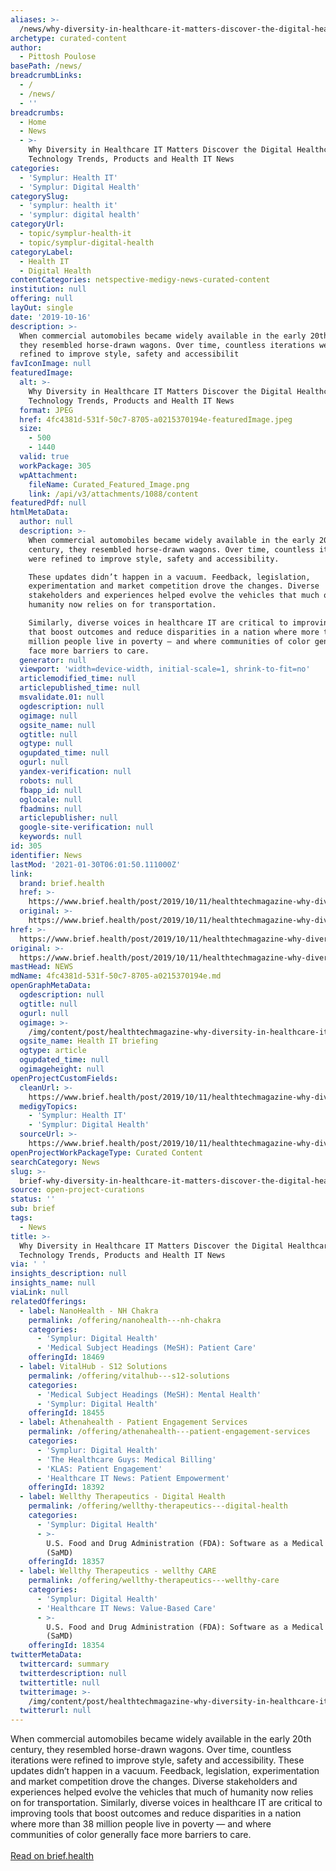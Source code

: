 ```yaml
---
aliases: >-
  /news/why-diversity-in-healthcare-it-matters-discover-the-digital-healthcare-technology-trends-products-and-health-it-news
archetype: curated-content
author:
  - Pittosh Poulose
basePath: /news/
breadcrumbLinks:
  - /
  - /news/
  - ''
breadcrumbs:
  - Home
  - News
  - >-
    Why Diversity in Healthcare IT Matters Discover the Digital Healthcare
    Technology Trends, Products and Health IT News
categories:
  - 'Symplur: Health IT'
  - 'Symplur: Digital Health'
categorySlug:
  - 'symplur: health it'
  - 'symplur: digital health'
categoryUrl:
  - topic/symplur-health-it
  - topic/symplur-digital-health
categoryLabel:
  - Health IT
  - Digital Health
contentCategories: netspective-medigy-news-curated-content
institution: null
offering: null
layOut: single
date: '2019-10-16'
description: >-
  When commercial automobiles became widely available in the early 20th century,
  they resembled horse-drawn wagons. Over time, countless iterations were
  refined to improve style, safety and accessibilit
favIconImage: null
featuredImage:
  alt: >-
    Why Diversity in Healthcare IT Matters Discover the Digital Healthcare
    Technology Trends, Products and Health IT News
  format: JPEG
  href: 4fc4381d-531f-50c7-8705-a0215370194e-featuredImage.jpeg
  size:
    - 500
    - 1440
  valid: true
  workPackage: 305
  wpAttachment:
    fileName: Curated_Featured_Image.png
    link: /api/v3/attachments/1088/content
featuredPdf: null
htmlMetaData:
  author: null
  description: >-
    When commercial automobiles became widely available in the early 20th
    century, they resembled horse-drawn wagons. Over time, countless iterations
    were refined to improve style, safety and accessibility.

    These updates didn’t happen in a vacuum. Feedback, legislation,
    experimentation and market competition drove the changes. Diverse
    stakeholders and experiences helped evolve the vehicles that much of
    humanity now relies on for transportation.

    Similarly, diverse voices in healthcare IT are critical to improving tools
    that boost outcomes and reduce disparities in a nation where more than 38
    million people live in poverty — and where communities of color generally
    face more barriers to care.
  generator: null
  viewport: 'width=device-width, initial-scale=1, shrink-to-fit=no'
  articlemodified_time: null
  articlepublished_time: null
  msvalidate.01: null
  ogdescription: null
  ogimage: null
  ogsite_name: null
  ogtitle: null
  ogtype: null
  ogupdated_time: null
  ogurl: null
  yandex-verification: null
  robots: null
  fbapp_id: null
  oglocale: null
  fbadmins: null
  articlepublisher: null
  google-site-verification: null
  keywords: null
id: 305
identifier: News
lastMod: '2021-01-30T06:01:50.111000Z'
link:
  brand: brief.health
  href: >-
    https://www.brief.health/post/2019/10/11/healthtechmagazine-why-diversity-in-healthcare-it-matters/
  original: >-
    https://www.brief.health/post/2019/10/11/healthtechmagazine-why-diversity-in-healthcare-it-matters/
href: >-
  https://www.brief.health/post/2019/10/11/healthtechmagazine-why-diversity-in-healthcare-it-matters/
original: >-
  https://www.brief.health/post/2019/10/11/healthtechmagazine-why-diversity-in-healthcare-it-matters/
mastHead: NEWS
mdName: 4fc4381d-531f-50c7-8705-a0215370194e.md
openGraphMetaData:
  ogdescription: null
  ogtitle: null
  ogurl: null
  ogimage: >-
    /img/content/post/healthtechmagazine-why-diversity-in-healthcare-it-matters.jpg
  ogsite_name: Health IT briefing
  ogtype: article
  ogupdated_time: null
  ogimageheight: null
openProjectCustomFields:
  cleanUrl: >-
    https://www.brief.health/post/2019/10/11/healthtechmagazine-why-diversity-in-healthcare-it-matters/
  medigyTopics:
    - 'Symplur: Health IT'
    - 'Symplur: Digital Health'
  sourceUrl: >-
    https://www.brief.health/post/2019/10/11/healthtechmagazine-why-diversity-in-healthcare-it-matters/
openProjectWorkPackageType: Curated Content
searchCategory: News
slug: >-
  brief-why-diversity-in-healthcare-it-matters-discover-the-digital-healthcare-technology-trends-products-and-health-it-news
source: open-project-curations
status: ''
sub: brief
tags:
  - News
title: >-
  Why Diversity in Healthcare IT Matters Discover the Digital Healthcare
  Technology Trends, Products and Health IT News
via: ' '
insights_description: null
insights_name: null
viaLink: null
relatedOfferings:
  - label: NanoHealth - NH Chakra
    permalink: /offering/nanohealth---nh-chakra
    categories:
      - 'Symplur: Digital Health'
      - 'Medical Subject Headings (MeSH): Patient Care'
    offeringId: 18469
  - label: VitalHub - S12 Solutions
    permalink: /offering/vitalhub---s12-solutions
    categories:
      - 'Medical Subject Headings (MeSH): Mental Health'
      - 'Symplur: Digital Health'
    offeringId: 18455
  - label: Athenahealth - Patient Engagement Services
    permalink: /offering/athenahealth---patient-engagement-services
    categories:
      - 'Symplur: Digital Health'
      - 'The Healthcare Guys: Medical Billing'
      - 'KLAS: Patient Engagement'
      - 'Healthcare IT News: Patient Empowerment'
    offeringId: 18392
  - label: Wellthy Therapeutics - Digital Health
    permalink: /offering/wellthy-therapeutics---digital-health
    categories:
      - 'Symplur: Digital Health'
      - >-
        U.S. Food and Drug Administration (FDA): Software as a Medical Device
        (SaMD)
    offeringId: 18357
  - label: Wellthy Therapeutics - wellthy CARE
    permalink: /offering/wellthy-therapeutics---wellthy-care
    categories:
      - 'Symplur: Digital Health'
      - 'Healthcare IT News: Value-Based Care'
      - >-
        U.S. Food and Drug Administration (FDA): Software as a Medical Device
        (SaMD)
    offeringId: 18354
twitterMetaData:
  twittercard: summary
  twitterdescription: null
  twittertitle: null
  twitterimage: >-
    /img/content/post/healthtechmagazine-why-diversity-in-healthcare-it-matters.jpg
  twitterurl: null
---
```

When commercial automobiles became widely available in the early 20th century, they resembled horse-drawn wagons. Over time, countless iterations were refined to improve style, safety and accessibility.
These updates didn’t happen in a vacuum. Feedback, legislation, experimentation and market competition drove the changes. Diverse stakeholders and experiences helped evolve the vehicles that much of humanity now relies on for transportation.
Similarly, diverse voices in healthcare IT are critical to improving tools that boost outcomes and reduce disparities in a nation where more than 38 million people live in poverty — and where communities of color generally face more barriers to care.<br><br><a target="_blank" href=https://www.brief.health/post/2019/10/11/healthtechmagazine-why-diversity-in-healthcare-it-matters/>Read on brief.health</a>